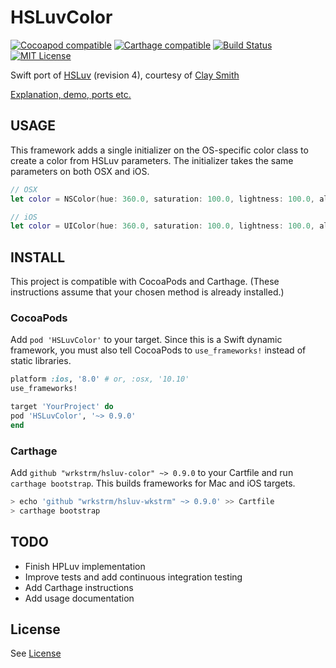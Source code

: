 # HSLuvColor

[![Cocoapod compatible](https://img.shields.io/cocoapods/v/HSLuvColor.svg)](https://cocoapods.org/pods/HSLuvColor)
[![Carthage compatible](https://img.shields.io/badge/carthage-compatible-4BC51D.svg?style=flat)](https://github.com/Carthage/Carthage)
[![Build Status](https://travis-ci.org/hsluv/hsluv-swift.svg?branch=master)](https://travis-ci.org/wrkstrm/hsluv-color)
[![MIT License](https://img.shields.io/badge/license-MIT%20License-blue.svg)](LICENSE)

Swift port of [HSLuv](http://www.hsluv.org) (revision 4), courtesy of [Clay Smith](https://github.com/stphnclysmth)

[Explanation, demo, ports etc.](http://www.hsluv.org)

## USAGE

This framework adds a single initializer on the OS-specific color class to create a color from HSLuv parameters. The initializer takes the same parameters on both OSX and iOS.

```swift
// OSX
let color = NSColor(hue: 360.0, saturation: 100.0, lightness: 100.0, alpha: 1.0)

// iOS
let color = UIColor(hue: 360.0, saturation: 100.0, lightness: 100.0, alpha: 1.0)
```


## INSTALL

This project is compatible with CocoaPods and Carthage. (These instructions assume that your chosen method is already installed.)

### CocoaPods

Add `pod 'HSLuvColor'` to your target. Since this is a Swift dynamic framework, you must also tell CocoaPods to `use_frameworks!` instead of static libraries.

```ruby
platform :ios, '8.0' # or, :osx, '10.10'
use_frameworks!

target 'YourProject' do
pod 'HSLuvColor', '~> 0.9.0'
end
```

### Carthage

Add `github "wrkstrm/hsluv-color" ~> 0.9.0` to your Cartfile and run `carthage bootstrap`. This builds frameworks for Mac and iOS targets. 

```sh
> echo 'github "wrkstrm/hsluv-wkstrm" ~> 0.9.0' >> Cartfile
> carthage bootstrap
```

## TODO

* Finish HPLuv implementation
* Improve tests and add continuous integration testing
* Add Carthage instructions
* Add usage documentation

## License

See [License](LICENSE)
